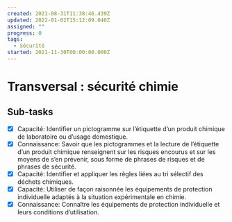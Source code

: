 ```yaml
---
created: 2021-08-31T11:38:46.439Z
updated: 2022-01-02T15:12:09.040Z
assigned: ""
progress: 0
tags:
  - Sécurité
started: 2021-11-30T00:00:00.000Z
---
```


# Transversal : sécurité chimie

## Sub-tasks

- [x] Capacité: Identifier un pictogramme sur l’étiquette d’un produit chimique de laboratoire ou d’usage domestique.
- [x] Connaissance: Savoir que les pictogrammes et la lecture de l’étiquette d’un produit chimique renseignent sur les risques encourus et sur les moyens de s’en prévenir, sous forme de phrases de risques et de phrases de sécurité.
- [x] Capacité: Identifier et appliquer les règles liées au tri sélectif des déchets chimiques.
- [x] Capacité: Utiliser de façon raisonnée les équipements de protection individuelle adaptés à la situation expérimentale en chimie.
- [x] Connaissance: Connaître les équipements de protection individuelle et leurs conditions d’utilisation.
